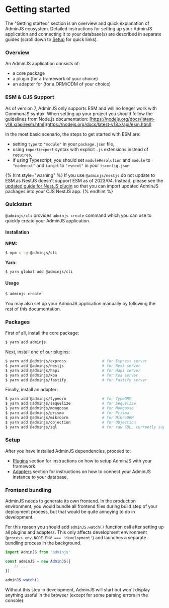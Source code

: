 # Getting started

The "Getting started" section is an overview and quick explanation of AdminJS ecosystem. Detailed instructions for setting up your AdminJS application and connecting it to your database(s) are described in separate guides (scroll down to [Setup](getting-started.md#setup) for quick links).

### Overview

An AdminJS application consists of:

* a core package
* a plugin (for a framework of your choice)
* an adapter for (for a ORM/ODM of your choice)

### ESM & CJS Support

As of version 7, AdminJS only supports ESM and will no longer work with CommonJS syntax. When setting up your project you should follow the guidelines from Node.js documentation: [https://nodejs.org/docs/latest-v18.x/api/esm.html](https://nodejs.org/docs/latest-v18.x/api/esm.html)

In the most basic scenario, the steps to get started with ESM are:

* setting `type` to `"module"` in your `package.json` file,
* using `import`/`export` syntax with explicit `.js` extensions instead of `require`s,
* if using Typescript, you should set `moduleResolution` and `module` to `"nodenext"` and `target` to `"esnext"` in your `tsconfig.json`

{% hint style="warning" %}
If you use `@adminjs/nestjs` do not update to ESM as NestJS doesn't support ESM as of 2023/04. Instead, please see the [updated guide for NestJS plugin](plugins/nest.md) so that you can import updated AdminJS packages into your CJS NestJS app.
{% endhint %}

### Quickstart

`@adminjs/cli` provides `adminjs create` command which you can use to quickly create your AdminJS application.

#### Installation

**NPM:**

```bash
$ npm i -g @adminjs/cli
```

**Yarn:**

```bash
$ yarn global add @adminjs/cli
```

#### Usage

```bash
$ adminjs create
```

You may also set up your AdminJS application manually by following the rest of this documentation.

### Packages

First of all, install the core package:

```bash
$ yarn add adminjs
```

Next, install one of our plugins:

```bash
$ yarn add @adminjs/express                # for Express server
$ yarn add @adminjs/nestjs                 # for Nest server
$ yarn add @adminjs/hapi                   # for Hapi server
$ yarn add @adminjs/koa                    # for Koa server
$ yarn add @adminjs/fastify                # for Fastify server
```

Finally, install an adapter:

```bash
$ yarn add @adminjs/typeorm                # for TypeORM
$ yarn add @adminjs/sequelize              # for Sequelize
$ yarn add @adminjs/mongoose               # for Mongoose
$ yarn add @adminjs/prisma                 # for Prisma
$ yarn add @adminjs/mikroorm               # for MikroORM
$ yarn add @adminjs/objection              # for Objection
$ yarn add @adminjs/sql                    # for raw SQL, currently supports only Postgres
```

### Setup

After you have installed AdminJS dependencies, proceed to:

* [Plugins](plugins/) section for instructions on how to setup AdminJS with your framework.
* [Adapters](adapters/) section for instructions on how to connect your AdminJS instance to your database.

### Frontend bundling

AdminJS needs to generate its own frontend. In the production environment, you would bundle all frontend files during build step of your deployment process, but that would be quite annoying to do in development.

For this reason you should add `adminJS.watch()` function call after setting up all plugins and adapters. This only affects development environment (`process.env.NODE_ENV === 'development'`) and launches a separate bundling process in the background.

```typescript
import AdminJS from 'adminjs'

const adminJS = new AdminJS({
    // ...
})

adminJS.watch()
```

Without this step in development, AdminJS will start but won't display anything useful in the browser (except for some parsing errors in the console).

